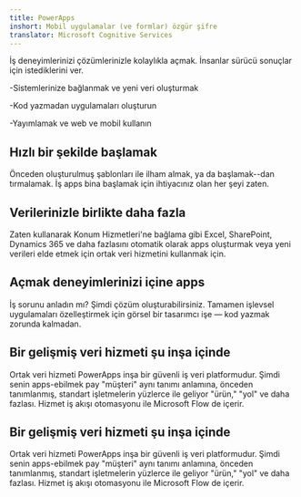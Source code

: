 ```yaml
---
title: PowerApps
inshort: Mobil uygulamalar (ve formlar) özgür şifre
translator: Microsoft Cognitive Services
---
```


İş deneyimlerinizi çözümlerinizle kolaylıkla açmak. İnsanlar sürücü sonuçlar için istediklerini ver.

-Sistemlerinize bağlanmak ve yeni veri oluşturmak

-Kod yazmadan uygulamaları oluşturun

-Yayımlamak ve web ve mobil kullanın

## Hızlı bir şekilde başlamak
Önceden oluşturulmuş şablonları ile ilham almak, ya da başlamak--dan tırmalamak. İş apps bina başlamak için ihtiyacınız olan her şeyi zaten.

## Verilerinizle birlikte daha fazla
Zaten kullanarak Konum Hizmetleri'ne bağlama gibi Excel, SharePoint, Dynamics 365 ve daha fazlasını otomatik olarak apps oluşturmak veya yeni verileri elde etmek için ortak veri hizmetini kullanmak için.

## Açmak deneyimlerinizi içine apps
İş sorunu anladın mı? Şimdi çözüm oluşturabilirsiniz. Tamamen işlevsel uygulamaları özelleştirmek için görsel bir tasarımcı işe — kod yazmak zorunda kalmadan.

## Bir gelişmiş veri hizmeti şu inşa içinde
Ortak veri hizmeti PowerApps inşa bir güvenli iş veri platformudur. Şimdi senin apps-ebilmek pay "müşteri" aynı tanımı anlamına, önceden tanımlanmış, standart işletmelerin yüzlerce ile geliyor "ürün," "yol" ve daha fazlası. Hizmet iş akışı otomasyonu ile Microsoft Flow de içerir.

## Bir gelişmiş veri hizmeti şu inşa içinde
Ortak veri hizmeti PowerApps inşa bir güvenli iş veri platformudur. Şimdi senin apps-ebilmek pay "müşteri" aynı tanımı anlamına, önceden tanımlanmış, standart işletmelerin yüzlerce ile geliyor "ürün," "yol" ve daha fazlası. Hizmet iş akışı otomasyonu ile Microsoft Flow de içerir.



